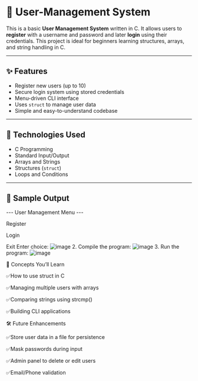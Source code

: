# 👥 User-Management System

This is a basic **User Management System** written in C. It allows users to **register** with a username and password and later **login** using their credentials. This project is ideal for beginners learning structures, arrays, and string handling in C.

---

## ✨ Features

- Register new users (up to 10)
- Secure login system using stored credentials
- Menu-driven CLI interface
- Uses `struct` to manage user data
- Simple and easy-to-understand codebase

---

## 🧰 Technologies Used

- C Programming
- Standard Input/Output
- Arrays and Strings
- Structures (`struct`)
- Loops and Conditions

---

## 📸 Sample Output

--- User Management Menu ---

Register

Login

Exit
Enter choice:
![image](https://github.com/user-attachments/assets/f8bba973-1b65-4f9b-a6f9-1a29476b9044)
2. Compile the program:
![image](https://github.com/user-attachments/assets/c3867912-94f0-4791-bffa-993e7dd18e7a)
3. Run the program:
![image](https://github.com/user-attachments/assets/3ad8f21a-426f-45cf-8fbb-db2ed599412d)

🧠 Concepts You’ll Learn

✅How to use struct in C

✅Managing multiple users with arrays

✅Comparing strings using strcmp()

✅Building CLI applications

🛠 Future Enhancements

✅Store user data in a file for persistence

✅Mask passwords during input

✅Admin panel to delete or edit users

✅Email/Phone validation


